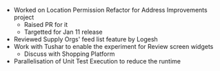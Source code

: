 - Worked on Location Permission Refactor for Address Improvements project
	- Raised PR for it 
	- Targetted for Jan 11 release
- Reviewed Supply Orgs' feed list feature by Logesh
- Work with Tushar to enable the experiment for Review screen widgets 
	- Discuss with Shopping Platform 
- Parallelisation of Unit Test Execution to reduce the runtime
